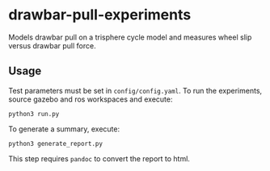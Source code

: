 # drawbar-pull-experiments
Models drawbar pull on a trisphere cycle model and measures wheel slip versus drawbar pull force.

## Usage
Test parameters must be set in ``config/config.yaml``. 
To run the experiments, source gazebo and ros workspaces and execute:
```
python3 run.py
```
To generate a summary, execute:
```
python3 generate_report.py 
```
This step requires ``pandoc`` to convert the report to html.
